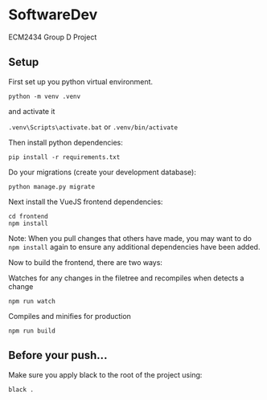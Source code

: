 # SoftwareDev
ECM2434 Group D Project

## Setup

First set up you python virtual environment.

`python -m venv .venv`

and activate it

`.venv\Scripts\activate.bat` or `.venv/bin/activate`

Then install python dependencies:

```
pip install -r requirements.txt
```

Do your migrations (create your development database):

```
python manage.py migrate
```

Next install the VueJS frontend dependencies:


```shell script
cd frontend
npm install
```
  Note: When you pull changes that others have made, you may want to do `npm install` again to ensure any additional dependencies have been added.

Now to build the frontend, there are two ways:

Watches for any changes in the filetree and recompiles when detects a change
```
npm run watch
```

Compiles and minifies for production
```
npm run build
```

## Before your push...

Make sure you apply black to the root of the project using:
```
black .
```
